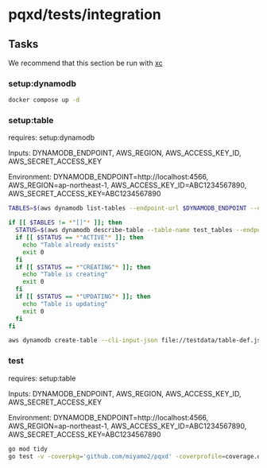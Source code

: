 # pqxd/tests/integration

## Tasks

We recommend that this section be run with [xc](https://github.com/joerdav/xc)

### setup:dynamodb

```sh
docker compose up -d 
```

### setup:table

requires: setup:dynamodb  

Inputs: DYNAMODB_ENDPOINT, AWS_REGION, AWS_ACCESS_KEY_ID, AWS_SECRET_ACCESS_KEY  

Environment: DYNAMODB_ENDPOINT=http://localhost:4566, AWS_REGION=ap-northeast-1, AWS_ACCESS_KEY_ID=ABC1234567890, AWS_SECRET_ACCESS_KEY=ABC1234567890  

```sh
TABLES=$(aws dynamodb list-tables --endpoint-url $DYNAMODB_ENDPOINT --output json --query 'TableNames')

if [[ $TABLES != *"[]"* ]]; then
  STATUS=$(aws dynamodb describe-table --table-name test_tables --endpoint-url $DYNAMODB_ENDPOINT --output json --query 'Table.TableStatus' && true)
  if [[ $STATUS == *"ACTIVE"* ]]; then
    echo "Table already exists"
    exit 0
  fi
  if [[ $STATUS == *"CREATING"* ]]; then
    echo "Table is creating"
    exit 0
  fi
  if [[ $STATUS == *"UPDATING"* ]]; then
    echo "Table is updating"
    exit 0
  fi
fi

aws dynamodb create-table --cli-input-json file://testdata/table-def.json --endpoint-url $DYNAMODB_ENDPOINT
```

### test

requires: setup:table  

Inputs: DYNAMODB_ENDPOINT, AWS_REGION, AWS_ACCESS_KEY_ID, AWS_SECRET_ACCESS_KEY  

Environment: DYNAMODB_ENDPOINT=http://localhost:4566, AWS_REGION=ap-northeast-1, AWS_ACCESS_KEY_ID=ABC1234567890, AWS_SECRET_ACCESS_KEY=ABC1234567890

```sh
go mod tidy
go test -v -coverpkg='github.com/miyamo2/pqxd' -coverprofile=coverage.out
```